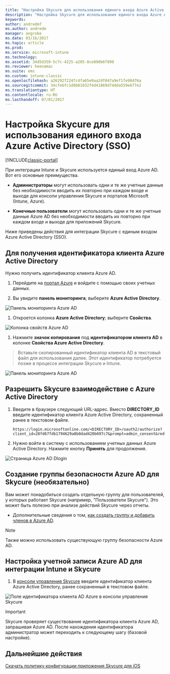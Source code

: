 ```yaml
---
title: "Настройка Skycure для использования единого входа Azure Active Directory"
description: "Настройка Skycure для использования единого входа Azure Active Directory (SSO)"
keywords: 
author: andredm7
ms.author: andredm
manager: angrobe
ms.date: 03/16/2017
ms.topic: article
ms.prod: 
ms.service: microsoft-intune
ms.technology: 
ms.assetid: 34d5d359-5c7c-4225-a205-8ce890b6f890
ms.reviewer: heenamac
ms.suite: ems
ms.custom: intune-classic
ms.openlocfilehash: a26292f2247c4fa65e9aa2df047a9ef1fe98476a
ms.sourcegitcommit: 34cfebfc1d8b81032f4d41869d74dda559e677e2
ms.translationtype: HT
ms.contentlocale: ru-RU
ms.lasthandoff: 07/01/2017
---
```

# <a name="configure-skycure-to-use-azure-active-directory-single-sign-on-sso"></a>Настройка Skycure для использования единого входа Azure Active Directory (SSO)

[!INCLUDE[classic-portal](../includes/classic-portal.md)]

При интеграции Intune и Skycure используется единый вход Azure AD. Вот его основные преимущества.

-   **Администраторы** могут использовать одни и те же учетные данные без необходимости вводить их повторно при каждом входе и выходе для консоли управления Skycure и порталов Microsoft (Intune, Azure).

-   **Конечные пользователи** могут использовать одни и те же учетные данные Azure AD без необходимости вводить их повторно при каждом входе и выходе для приложений Skycure.

Ниже приведены действия для интеграции Skycure с единым входом Azure Active Directory (SSO).

## <a name="to-retrieve-the-azure-active-directory-tenant-id"></a>Для получения идентификатора клиента Azure Active Directory

Нужно получить идентификатор клиента Azure AD.

1.  Перейдите на [портал Azure](https://portal.azure.com/) и войдите с помощью своих учетных данных.

2.  Вы увидите **панель мониторинга**; выберите **Azure Active Directory**.

![Панель мониторинга Azure AD](../media/mtp/skycure-sso-1.png)

1.  Откроется колонка **Azure Active Directory**; выберите **Свойства**.

![Колонка свойств Azure AD](../media/mtp/skycure-sso-2.png)

1.  Нажмите **значок копирования** под **идентификатором клиента AD** в колонке **Свойства Azure Active Directory**.

> Вставьте скопированный идентификатор клиента AD в текстовый файл для использования далее. Этот идентификатор потребуется позже в процессе интеграции Skycure и Intune.

![Панель мониторинга Azure AD](../media/mtp/skycure-sso-3.png)

## <a name="allow-skycure-to-communicate-with-azure-active-directory"></a>Разрешить Skycure взаимодействие с Azure Active Directory

1.  Введите в браузере следующий URL-адрес. Вместо **DIRECTORY_ID** введите идентификатор клиента Azure Active Directory, сохраненный ранее в текстовом файле.

        https://login.microsoftonline.com/<DIRECTORY_ID>/oauth2/authorize?client_id=28fd67fdb1794629a8b0dad420b697c7&prompt=admin_consent&redirect_uri=https%3A%2F%2Fmc.skycure.com%2Fapi%2Fexternal%2Fmdm%2Faad_app_consent%2Fmanagement_callback&response_type=code

2.  Нужно войти в систему с использованием учетных данных Azure Active Directory. Нажмите кнопку **Принять** для продолжения.

![Страница Azure AD Dlogin](../media/mtp/skycure-sso-4.png)

## <a name="create-an-azure-ad-security-group-for-skycure-optional"></a>Создание группы безопасности Azure AD для Skycure (необязательно)

Вам может понадобиться создать отдельную группу для пользователей, у которых работает Skycure (например, "Пользователи Skycure"). Это может быть полезно при анализе действий Skycure через отчеты.

-   Дополнительные сведения о том, [как создать группу и добавить членов в Azure AD](https://docs.microsoft.com/azure/active-directory/active-directory-groups-create-azure-portal).

> [!NOTE] 
> Также можно использовать существующую группу безопасности Azure AD.

## <a name="configure-the-azure-ad-account-to-integrate-intune-with-skycure"></a>Настройка учетной записи Azure AD для интеграции Intune и Skycure

1.  В [консоли управления Skycure](https://aad.skycure.com/) введите идентификатор клиента Azure Active Directory, ранее сохраненный в текстовом файле.

![Поле идентификатора клиента AD Azure в консоли управления Skycure](../media/mtp/skycure-sso-5.png)

> [!IMPORTANT] 
> Skycure проверяет существование идентификатора клиента Azure AD, запрашивая Azure AD. После нахождения идентификатора администратор может переходить к следующему шагу (базовой настройке).

## <a name="next-steps"></a>Дальнейшие действия

[Скачать политику конфигурации приложения Skycure для iOS](/intune-classic/deploy-use/download-skycure-ios-app-configuration-policy)
